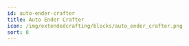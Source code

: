 ```yaml
---
id: auto-ender-crafter
title: Auto Ender Crafter
icon: /img/extendedcrafting/blocks/auto_ender_crafter.png
sort: 8
---
```


